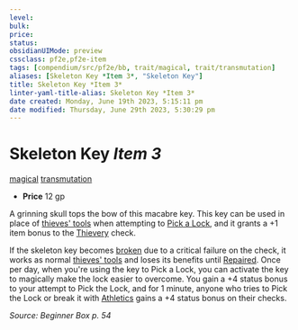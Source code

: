 ```yaml
---
level:
bulk:
price:
status:
obsidianUIMode: preview
cssclass: pf2e,pf2e-item
tags: [compendium/src/pf2e/bb, trait/magical, trait/transmutation]
aliases: [Skeleton Key *Item 3*, "Skeleton Key"]
title: Skeleton Key *Item 3*
linter-yaml-title-alias: Skeleton Key *Item 3*
date created: Monday, June 19th 2023, 5:15:11 pm
date modified: Thursday, June 29th 2023, 5:30:29 pm
---
```


# Skeleton Key *Item 3*

[magical](rules/traits/magical.md) [transmutation](rules/traits/transmutation.md)  

- **Price** 12 gp

A grinning skull tops the bow of this macabre key. This key can be used in place of [thieves' tools](compendium/equipment/items/thieves-tools.md) when attempting to [Pick a Lock](rules/actions/pick-a-lock.md), and it grants a +1 item bonus to the [Thievery](compendium/skills.md#Thievery) check.

If the skeleton key becomes [broken](rules/conditions.md#Broken) due to a critical failure on the check, it works as normal [thieves' tools](compendium/equipment/items/thieves-tools.md) and loses its benefits until [Repaired](rules/actions/repair.md). Once per day, when you're using the key to Pick a Lock, you can activate the key to magically make the lock easier to overcome. You gain a +4 status bonus to your attempt to Pick the Lock, and for 1 minute, anyone who tries to Pick the Lock or break it with [Athletics](compendium/skills.md#Athletics) gains a +4 status bonus on their checks.

*Source: Beginner Box p. 54*
